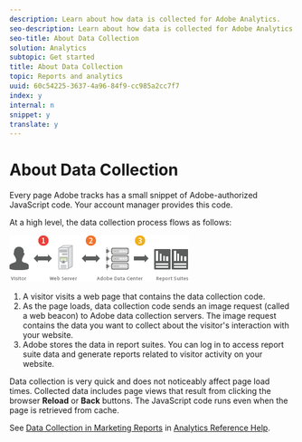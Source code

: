 ```yaml
---
description: Learn about how data is collected for Adobe Analytics.
seo-description: Learn about how data is collected for Adobe Analytics.
seo-title: About Data Collection
solution: Analytics
subtopic: Get started
title: About Data Collection
topic: Reports and analytics
uuid: 60c54225-3637-4a96-84f9-cc985a2cc7f7
index: y
internal: n
snippet: y
translate: y
---
```


# About Data Collection

Every page Adobe tracks has a small snippet of Adobe-authorized JavaScript code. Your account manager provides this code. 

At a high level, the data collection process flows as follows: 

![](assets/data_collection.png) 


1. A visitor visits a web page that contains the data collection code.
1. As the page loads, data collection code sends an image request (called a web beacon) to Adobe data collection servers. The image request contains the data you want to collect about the visitor's interaction with your website.
1. Adobe stores the data in report suites. You can log in to access report suite data and generate reports related to visitor activity on your website.


Data collection is very quick and does not noticeably affect page load times. Collected data includes page views that result from clicking the browser **Reload** or **Back** buttons. The JavaScript code runs even when the page is retrieved from cache. 

See [ Data Collection in Marketing Reports](http://marketing.adobe.com/resources/help/en_US/reference/index.html?f=usecase_sending_data_to_sc) in [ Analytics Reference Help](https://marketing.adobe.com/resources/help/en_US/reference/index.html). 
